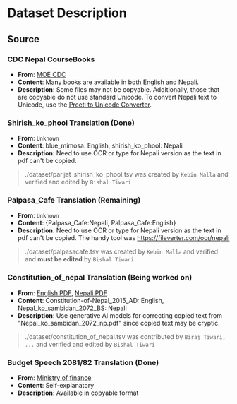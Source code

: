 # Dataset Description

## Source

### CDC Nepal CourseBooks
- **From**: [MOE CDC](https://moecdc.gov.np/en/text-books)
- **Content**: Many books are available in both English and Nepali.
- **Description**: Some files may not be copyable. Additionally, those that are copyable do not use standard Unicode. To convert Nepali text to Unicode, use the [Preeti to Unicode Converter](https://preeti.arthasarokar.com).

### Shirish_ko_phool Translation (Done)
- **From**: `Unknown`
- **Content**: blue_mimosa: English, shirish_ko_phool: Nepali
- **Description**: Need to use OCR or type for Nepali version as the text in pdf can't be copied. 
> ./dataset/parijat_shirish_ko_phool.tsv was created by `Kebin Malla` and verified and edited by `Bishal Tiwari`

### Palpasa_Cafe Translation (Remaining)
- **From**: `Unknown`
- **Content**: {Palpasa_Cafe:Nepali, Palpasa_Cafe:English}
- **Description**: Need to use OCR or type for Nepali version as the text in pdf can't be copied. The handy tool was https://fileverter.com/ocr/nepali
> ./dataset/palpasacafe.tsv was created by `Kebin Malla` and verified and **must be edited** by `Bishal Tiwari`

### Constitution_of_nepal Translation (Being worked on)
- **From**: [English PDF](https://ag.gov.np/files/Constitution-of-Nepal_2072_Eng_www.moljpa.gov_.npDate-72_11_16.pdf), [Nepali PDF](https://daobhaktapur.moha.gov.np/en/post/constitution-of-nepal-2072) 
- **Content**: Constitution-of-Nepal_2015_AD: English, Nepal_ko_sambidan_2072_BS: Nepali
- **Description**: Use generative AI models for correcting copied text from "Nepal_ko_sambidan_2072_np.pdf" since copied text may be cryptic.
> ./dataset/constitution_of_nepal.tsv was contributed by `Biraj Tiwari, ...` and verified and edited by `Bishal Tiwari`

### Budget Speech 2081/82 Translation (Done)
- **From**: [Ministry of finance](https://www.mof.gov.np/site/publication-category/87)
- **Content**: Self-explanatory
- **Description**: Available in copyable format